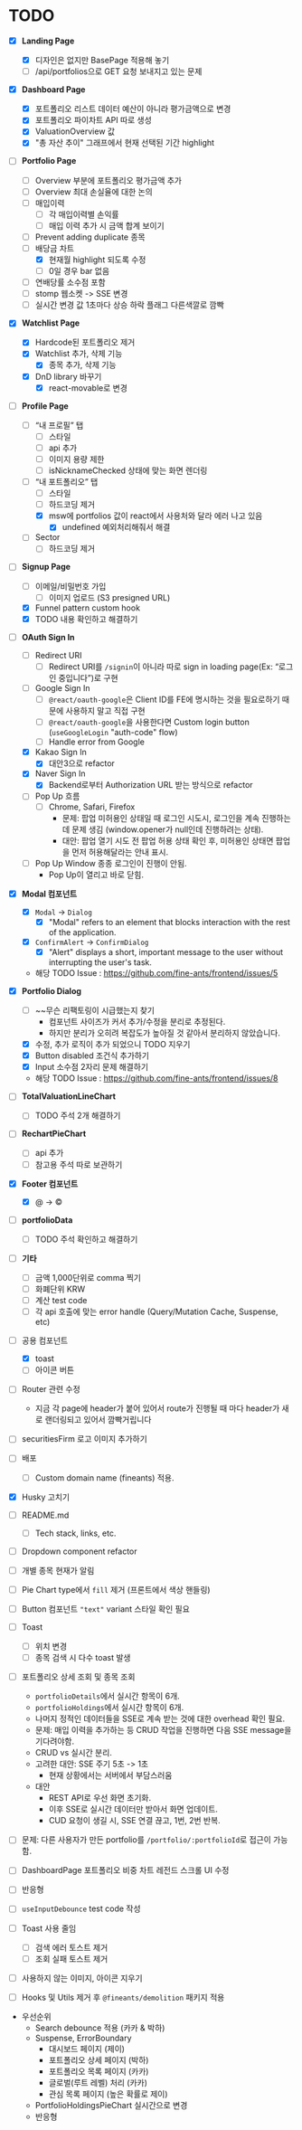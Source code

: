 # TODO

- [x] **Landing Page**

  - [x] 디자인은 없지만 BasePage 적용해 놓기
  - [ ] /api/portfolios으로 GET 요청 보내지고 있는 문제

- [x] **Dashboard Page**

  - [x] 포트폴리오 리스트 데이터 예산이 아니라 평가금액으로 변경
  - [x] 포트폴리오 파이차트 API 따로 생성
  - [x] ValuationOverview 값
  - [x] "총 자산 추이" 그래프에서 현재 선택된 기간 highlight

- [ ] **Portfolio Page**

  - [ ] Overview 부분에 포트폴리오 평가금액 추가
  - [ ] Overview 최대 손실율에 대한 논의
  - [ ] 매입이력
    - [ ] 각 매입이력별 손익률
    - [ ] 매입 이력 추가 시 금액 합계 보이기
  - [ ] Prevent adding duplicate 종목
  - [ ] 배당금 차트
    - [x] 현재월 highlight 되도록 수정
    - [ ] 0일 경우 bar 없음
  - [ ] 연배당률 소수점 포함
  - [ ] stomp 웹소켓 -> SSE 변경
  - [ ] 실시간 변경 값 1초마다 상승 하락 플래그 다른색깔로 깜빡

- [x] **Watchlist Page**

  - [x] Hardcode된 포트폴리오 제거
  - [x] Watchlist 추가, 삭제 기능
    - [x] 종목 추가, 삭제 기능
  - [x] DnD library 바꾸기
    - [x] react-movable로 변경

- [ ] **Profile Page**

  - [ ] “내 프로필” 탭
    - [ ] 스타일
    - [ ] api 추가
    - [ ] 이미지 용량 제한
    - [ ] isNicknameChecked 상태에 맞는 화면 렌더링
  - [ ] “내 포트폴리오” 탭
    - [ ] 스타일
    - [ ] 하드코딩 제거
    - [x] msw에 portfolios 값이 react에서 사용처와 달라 에러 나고 있음
      - [x] undefined 예외처리해줘서 해결
  - [ ] Sector
    - [ ] 하드코딩 제거

- [ ] **Signup Page**

  - [ ] 이메일/비밀번호 가입
    - [ ] 이미지 업로드 (S3 presigned URL)
  - [x] Funnel pattern custom hook
  - [x] TODO 내용 확인하고 해결하기

- [ ] **OAuth Sign In**

  - [ ] Redirect URI
    - [ ] Redirect URI를 `/signin`이 아니라 따로 sign in loading page(Ex: “로그인 중입니다”)로 구현
  - [ ] Google Sign In
    - [ ] `@react/oauth-google`은 Client ID를 FE에 명시하는 것을 필요로하기 때문에 사용하지 말고 직접 구현
    - [ ] `@react/oauth-google`을 사용한다면 Custom login button (`useGoogleLogin` "auth-code" flow)
    - [ ] Handle error from Google
  - [x] Kakao Sign In
    - [x] 대안3으로 refactor
  - [x] Naver Sign In
    - [x] Backend로부터 Authorization URL 받는 방식으로 refactor
  - [ ] Pop Up 흐름
    - [ ] Chrome, Safari, Firefox
      - 문제: 팝업 미허용인 상태일 때 로그인 시도시, 로그인을 계속 진행하는데 문제 생김 (window.opener가 null인데 진행하려는 상태).
      - 대안: 팝업 열기 시도 전 팝업 허용 상태 확인 후, 미허용인 상태면 팝업을 먼저 허용해달라는 안내 표시.
  - [ ] Pop Up Window 종종 로그인이 진행이 안됨.
    - Pop Up이 열리고 바로 닫힘.

- [x] **Modal 컴포넌트**

  - [x] `Modal` -> `Dialog`
    - [x] "Modal" refers to an element that blocks interaction with the rest of the application.
  - [x] `ConfirmAlert` -> `ConfirmDialog`
    - [x] "Alert" displays a short, important message to the user without interrupting the user's task.
  - 해당 TODO Issue : https://github.com/fine-ants/frontend/issues/5

- [x] **Portfolio Dialog**

  - [ ] ~~무슨 리팩토링이 시급했는지 찾기
    - 컴포넌트 사이즈가 커서 추가/수정을 분리로 추정된다.
    - 하지만 분리가 오히려 복잡도가 높아질 것 같아서 분리하지 않았습니다.
  - [x] 수정, 추가 로직이 추가 되었으니 TODO 지우기
  - [x] Button disabled 조건식 추가하기
  - [x] Input 소수점 2자리 문제 해결하기
  - 해당 TODO Issue : https://github.com/fine-ants/frontend/issues/8

- [ ] **TotalValuationLineChart**

  - [ ] TODO 주석 2개 해결하기

- [ ] **RechartPieChart**

  - [ ] api 추가
  - [ ] 참고용 주석 따로 보관하기

- [x] **Footer 컴포넌트**

  - [x] @ -> ©

- [ ] **portfolioData**

  - [ ] TODO 주석 확인하고 해결하기

- [ ] **기타**

  - [ ] 금액 1,000단위로 comma 찍기
  - [ ] 화폐단위 KRW
  - [ ] 계산 test code
  - [ ] 각 api 호출에 맞는 error handle (Query/Mutation Cache, Suspense, etc)

- [ ] 공용 컴포넌트

  - [x] toast
  - [ ] 아이콘 버튼

- [ ] Router 관련 수정

  - 지금 각 page에 header가 붙어 있어서 route가 진행될 때 마다 header가 새로 랜더링되고 있어서 깜빡거립니다

- [ ] securitiesFirm 로고 이미지 추가하기

- [ ] 배포

  - [ ] Custom domain name (fineants) 적용.

- [x] Husky 고치기

- [ ] README.md

  - [ ] Tech stack, links, etc.

- [ ] Dropdown component refactor

- [ ] 개별 종목 현재가 알림

- [ ] Pie Chart type에서 `fill` 제거 (프론트에서 색상 핸들링)

- [ ] Button 컴포넌트 `"text"` variant 스타일 확인 필요

- [ ] Toast

  - [ ] 위치 변경
  - [ ] 종목 검색 시 다수 toast 발생

- [ ] 포트폴리오 상세 조회 및 종목 조회

  - `portfolioDetails`에서 실시간 항목이 6개.
  - `portfolioHoldings`에서 실시간 항목이 6개.
  - 나머지 정적인 데이터들을 SSE로 계속 받는 것에 대한 overhead 확인 필요.
  - 문제: 매입 이력을 추가하는 등 CRUD 작업을 진행하면 다음 SSE message을 기다려야함.
  - CRUD vs 실시간 분리.
  - 고려한 대안: SSE 주기 5초 -> 1초
    - 현재 상황에서는 서버에서 부담스러움
  - 대안
    - REST API로 우선 화면 초기화.
    - 이후 SSE로 실시간 데이터만 받아서 화면 업데이트.
    - CUD 요청이 생길 시, SSE 연결 끊고, 1번, 2번 반복.

- [ ] 문제: 다른 사용자가 만든 portfolio를 `/portfolio/:portfolioId`로 접근이 가능함.

- [ ] DashboardPage 포트폴리오 비중 차트 레전드 스크롤 UI 수정

- [ ] 반응형

- [ ] `useInputDebounce` test code 작성

- [ ] Toast 사용 줄임

  - [ ] 검색 에러 토스트 제거
  - [ ] 조회 실패 토스트 제거

- [ ] 사용하지 않는 이미지, 아이콘 지우기
- [ ] Hooks 및 Utils 제거 후 `@fineants/demolition` 패키지 적용

- 우선순위
  - Search debounce 적용 (카카 & 박하)
  - Suspense, ErrorBoundary
    - 대시보드 페이지 (제이)
    - 포트폴리오 상세 페이지 (박하)
    - 포트폴리오 목록 페이지 (카카)
    - 글로벌(루트 레벨) 처리 (카카)
    - 관심 목록 페이지 (높은 확률로 제이)
  - PortfolioHoldingsPieChart 실시간으로 변경
  - 반응형
